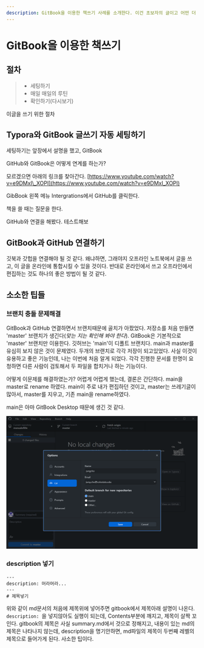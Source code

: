 ```yaml
---
description: GitBook을 이용한 책쓰기 사례를 소개한다. 이건 초보자의 글이고 어떤 더 낫은 방법이 있는 지 모르겠다.
---
```


# GitBook을 이용한 책쓰기

## 절차

> * 세팅하기
> * 매일 매일의 루틴
> * 확인하기\(다시보기\)

이글을 쓰기 위한 절차

## Typora와 GitBook 글쓰기 자동 세팅하기

세팅하기는 앞장에서 설명을 했고, GitBook

GitHub와 GitBook은 어떻게 연계를 하는가?

모르겠으면 아래의 링크를 찾아간다. [https://www.youtube.com/watch?v=e9DMxI\_XOPI](https://www.youtube.com/watch?v=e9DMxI_XOPI)

GibBook 왼쪽 메뉴 Intergrations에서 GitHub를 클릭한다.

책을 쓸 때는 질문을 한다.

GitHub와 연결을 해봤다. 테스트해보

## GitBook과 GitHub 연결하기

깃북과 갓헙을 연결해야 될 것 같다. 왜냐하면, 그래야지 오프라인 노트북에서 글을 쓰고, 이 글을 온라인에 통합시킬 수 있을 것이다. 반대로 온라인에서 쓰고 오프라인에서 편집하는 것도 하나의 좋은 방법이 될 것 같다.

## 소소한 팁들

### 브랜치 충돌 문제해결

GitBook과 GitHub 연결하면서 브랜치때문에 골치가 아팠었다. 저장소를 처음 만들면 'master' 브랜치가 생긴다\(_맞는 지는 확인해 봐야 한다_\). GitBook은 기본적으로 'master' 브랜치만 이용한다. 깃허브는 'main'이 디폴트 브랜치다. main과 master를 유심히 보지 않은 것이 문제였다. 두개의 브랜치로 각각 저장이 되고있었다. 사실 이것이 유용하고 좋은 기능인데, 나는 이번에 처음 알게 되었다. 각각 진행한 문서를 한명이 요청하면 다른 사람이 검토해서 두 파일을 합치거나 하는 기능이다.

어떻게 이문제를 해결하였는가? 어렵게 어렵게 했는데, 결론은 간단하다. main을 master로 rename 하였다. main이 주로 내가 편집하던 것이고, master는 쓰레기글이 많아서, master를 지우고, 기존 main을 rename하였다.

main은 아마 GitBook Desktop 때문에 생긴 것 같다.

![image-20210414200050920](../.gitbook/assets/image-20210414200050920.png)

### description 넣기

```
---
description: 머라머라...
---
# 제목넣기
```

위와 같이 md문서의 처음에 제목위에 넣어주면 gitbook에서 제목아래 설명이 나온다. `description: `을 넣지않아도 실행이 되는데, Contents부분에 깨지고, 제목이 살짝 꼬인다. gitbook의 제목은 사실 summary.md에서 것으로 정해지고, 내용이 있는 md의 제목은 나타나지 않는데, description을 명기안하면, md파일의 제목이 두번째 레벨의 제목으로 들어가게 된다. 사소한 팁이다.
